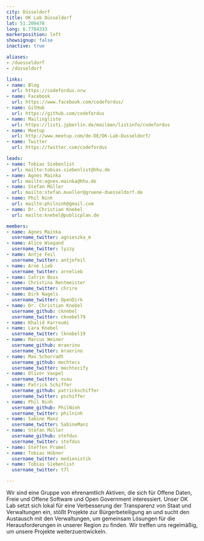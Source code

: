 ```yaml
---
city: Düsseldorf
title: OK Lab Düsseldorf
lat: 51.209478
long: 6.7784333
markerposition: left
showsignup: false
inactive: true

aliases:
- /duesseldorf
- /düsseldorf

links:
- name: Blog
  url: https://codefordus.nrw
- name: Facebook
  url: https://www.facebook.com/codefordus/
- name: GitHub
  url: https://github.com/codefordus
- name: Mailingliste
  url: https://listi.jpberlin.de/mailman/listinfo/codefordus
- name: Meetup
  url: http://www.meetup.com/de-DE/OK-Lab-Dusseldorf/
- name: Twitter
  url: https://twitter.com/codefordus

leads:
- name: Tobias Siebenlist
  url: mailto:tobias.siebenlist@hhu.de
- name: Agnes Mainka
  url: mailto:agnes.mainka@hhu.de
- name: Stefan Müller
  url: mailto:stefan.mueller@gruene-duesseldorf.de
- name: Phil Ninh
  url: mailto:philninh@gmail.com
- name: Dr. Christian Knebel
  url: mailto:knebel@publicplan.de

members:
- name: Agnes Mainka
  username_twitter: agnieszka_m
- name: Alice Wiegand
  username_twitter: lyzzy
- name: Antje Feil
  username_twitter: antjefeil
- name: Arne Lieb
  username_twitter: arnelieb
- name: Catrin Boss
- name: Christina Rentmeister
  username_twitter: chrire
- name: Dirk Nagels
  username_twitter: OpenDirk
- name: Dr. Christian Knebel
  username_github: cknebel
  username_twitter: cknebel79
- name: Khalid Karroumi
- name: Lara Knebel
  username_twitter: lknebel19
- name: Marcus Weiner
  username_github: mraerino
  username_twitter: mraerino
- name: Max Schorradt
  username_github: mechtecs
  username_twitter: mechtecify
- name: Oliver Vaupel
  username_twitter: ovau
- name: Patrick Schiffer
  username_github: patrickschiffer
  username_twitter: pschiffer
- name: Phil Ninh
  username_github: PhilNinh
  username_twitter: philninh
- name: Sabine Manz
  username_twitter: SabineManz
- name: Stefan Müller
  username_github: stefdus
  username_twitter: stefdus
- name: Steffen Pramel
- name: Tobias Hübner
  username_twitter: medienistik
- name: Tobias Siebenlist
  username_twitter: t7l

---
```


Wir sind eine Gruppe von ehrenamtlich Aktiven, die sich für Offene Daten, Freie und Offene Software und Open Government interessiert. Unser OK Lab setzt sich lokal für eine Verbesserung der Transparenz von Staat und Verwaltungen ein, stößt Projekte zur Bürgerbeteiligung an und sucht den Austausch mit den Verwaltungen, um gemeinsam Lösungen für die Herausforderungen in unserer Region zu finden. Wir treffen uns regelmäßig, um unsere Projekte weiterzuentwickeln.

